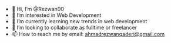 - 👋 Hi, I’m @Rezwan00
- 👀 I’m interested in Web Development 
- 🌱 I’m currently learning new trends in web development 
- 💞️ I’m looking to collaborate as fulltime or freelancer 
- 📫 How to reach me by email: ahmadrezwanqaderi@gmail.com

<!---
Rezwan00/Rezwan00 is a ✨ special ✨ repository because its `README.md` (this file) appears on your GitHub profile.
You can click the Preview link to take a look at your changes.
--->
